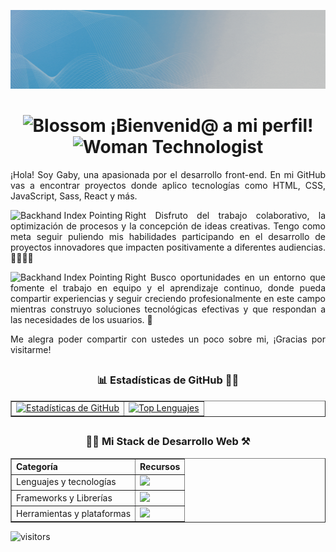
<p align="center">
  <img src="./Assets/gabyBanner.gif" alt="Gabriela Aguiar frontend developer" />
</p>

<h1 align="center"><img src="https://raw.githubusercontent.com/Tarikul-Islam-Anik/Animated-Fluent-Emojis/master/Emojis/Animals/Blossom.png" alt="Blossom" width="25" height="25" /> ¡Bienvenid@ a mi perfil! <img src="https://raw.githubusercontent.com/Tarikul-Islam-Anik/Animated-Fluent-Emojis/master/Emojis/People/Woman%20Technologist.png" alt="Woman Technologist" width="25" height="25" /> </h1>

<div align="justify">
<p>¡Hola!  Soy Gaby, una apasionada por el desarrollo front-end. En mi GitHub vas a encontrar proyectos donde aplico tecnologías como HTML, CSS, JavaScript, Sass, React y más.
</p>

<p><img src="https://raw.githubusercontent.com/Tarikul-Islam-Anik/Animated-Fluent-Emojis/master/Emojis/Hand%20gestures/Backhand%20Index%20Pointing%20Right.png" alt="Backhand Index Pointing Right" width="25" height="25" /> Disfruto del trabajo colaborativo, la optimización de procesos y la concepción de ideas creativas. Tengo como meta seguir puliendo mis habilidades participando en el desarrollo de proyectos innovadores que impacten positivamente a diferentes audiencias. 👩🏻‍💻✨</p>

<p><img src="https://raw.githubusercontent.com/Tarikul-Islam-Anik/Animated-Fluent-Emojis/master/Emojis/Hand%20gestures/Backhand%20Index%20Pointing%20Right.png" alt="Backhand Index Pointing Right" width="25" height="25" /> Busco oportunidades en un entorno que fomente el trabajo en equipo y el aprendizaje continuo, donde pueda compartir experiencias y seguir creciendo profesionalmente en este campo mientras construyo soluciones tecnológicas efectivas y que respondan a las necesidades de los usuarios. 🧐 </p>

<p>Me alegra poder compartir con ustedes un poco sobre mi, ¡Gracias por visitarme!</p>


## <h3 align="center"> 📊 Estadísticas de GitHub 🚵‍♀️</h3>

<table border="1" cellpadding="20">
  <tr>
    <td>
      <a href="https://github.com/anuraghazra/github-readme-stats">
        <img src="https://github-readme-stats.vercel.app/api?username=GabrielaAguiarMarquez&hide=stars,prs&show_icons=true&theme=swift" alt="Estadísticas de GitHub" />
      </a>
    </td>
    <td>
      <a href="https://github.com/anuraghazra/github-readme-stats">
        <img src="https://github-readme-stats.vercel.app/api/top-langs/?username=GabrielaAguiarMarquez&layout=compact" alt="Top Lenguajes" />
      </a>
    </td>
  </tr>
</table>

## <h3 align="center"> 🖐🏻 Mi Stack de Desarrollo Web ⚒ </h3>

<table border="1" cellpadding="20">
  <thead>
    <tr>
      <th>Categoría</th>
      <th>Recursos</th>
    </tr>
  </thead>
  <tbody>
    <tr>
      <td>Lenguajes y tecnologías</td>
      <td>
        <a href="https://skillicons.dev">
          <img src="https://skillicons.dev/icons?i=js,html,css,java,mysql" />
        </a>
      </td>
    </tr>
    <tr>
      <td>Frameworks y Librerías</td>
      <td>
        <a href="https://skillicons.dev">
          <img src="https://skillicons.dev/icons?i=react,nodejs,vite,webpack,tailwind,sass" />
        </a>
      </td>
    </tr>
    <tr>
      <td>Herramientas y plataformas</td>
      <td>
        <a href="https://skillicons.dev">
          <img src="https://skillicons.dev/icons?i=git,github,figma,npm" />
        </a>
      </td>
    </tr>
  </tbody>
</table>

![visitors](https://vbr.nathanchung.dev/badge?page_id=GabrielaAguiarMarquez.GabrielaAguiarMarquez&color=00cf00)






